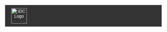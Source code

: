 <!DOCTYPE html>
<html lang="en">
<head>
    <meta charset="UTF-8">
    <meta name="viewport" content="width=device-width, initial-scale=1.0">
    <title>IDC Architecture</title>
    <style>
        body {
            margin: 0;
            font-family: Arial, sans-serif;
        }
        header {
            background-color: #333;
            color: white;
            padding: 10px 20px;
            display: flex;
            justify-content: space-between;
            align-items: center;
        }
        header img {
            height: 50px;
        }
        header nav {
            display: flex;
            gap: 15px;
        }
        header nav a {
            color: white;
            text-decoration: none;
            font-size: 16px;
        }
        .hero {
            background-color: #f4f4f4;
            text-align: center;
            padding: 50px 20px;
        }
        .hero h1 {
            margin: 0;
            font-size: 36px;
        }
        .hero p {
            font-size: 18px;
            margin-top: 10px;
        }
        .section {
            padding: 40px 20px;
            text-align: center;
        }
        footer {
            background-color: #333;
            color: white;
            text-align: center;
            padding: 10px 0;
        }
    </style>
</head>
<body>
    <!-- Header -->
    <header>
        <img src="Logo png2.png" alt="IDC Logo">
        <nav
